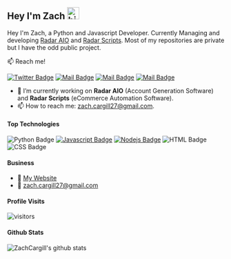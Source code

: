 ## Hey I'm Zach <img src="https://user-images.githubusercontent.com/1303154/88677602-1635ba80-d120-11ea-84d8-d263ba5fc3c0.gif" width="28px" alt="hi">

Hey I'm Zach, a Python and Javascript Developer. Currently Managing and developing [Radar AIO](https://twitter.com/Radar_AIO) and [Radar Scripts](https://twitter.com/RadarScripts). Most of my repositories are private but I have the odd public project.

:mailbox: Reach me!

[![Twitter Badge](https://img.shields.io/badge/-@SandalDev-1ca0f1?style=flat&labelColor=1ca0f1&logo=twitter&logoColor=white&link=https://twitter.com/SandalDev)](https://twitter.com/SandalDev) [![Mail Badge](https://img.shields.io/badge/-Sandal-e74c3c?style=flat&labelColor=e74c3c&logo=youtube&logoColor=white)](https://www.youtube.com/channel/UCKKHkFHz4UQKYulN3k7uliA) [![Mail Badge](https://img.shields.io/badge/-@zachcargill-e84393?style=flat&labelColor=e84393&logo=instagram&logoColor=white)](https://instagram.com/zachcargill) [![Mail Badge](https://img.shields.io/badge/-zachcargill-c0392b?style=flat&labelColor=c0392b&logo=gmail&logoColor=white)](mailto:zach.cargill27@gmail.com)

<!-- TODO: Add last video link -->

- 🔭 I’m currently working on **Radar AIO** (Account Generation Software) and **Radar Scripts** (eCommerce Automation Software).
- 📫 How to reach me: zach.cargill27@gmail.com.

#### Top Technologies

<!-- TODO: Make technologies links takes you to repositories -->

![Python Badge](https://img.shields.io/badge/-Python-4584b6?style=for-the-badge&labelColor=black&logo=python&logoColor=4584b6) [![Javascript Badge](https://img.shields.io/badge/-Javascript-F0DB4F?style=for-the-badge&labelColor=black&logo=javascript&logoColor=F0DB4F)](#)  [![Nodejs Badge](https://img.shields.io/badge/-Nodejs-3C873A?style=for-the-badge&labelColor=black&logo=node.js&logoColor=3C873A)](#) ![HTML Badge](https://img.shields.io/badge/-HTML-e34c26?style=for-the-badge&labelColor=black&logo=html5&logoColor=e34c26) ![CSS Badge](https://img.shields.io/badge/-CSS-264de4?style=for-the-badge&labelColor=black&logo=css3&logoColor=264de4)

#### Business
- :paperclip: [My Website](https://zachcargill.com/)
- :email: zach.cargill27@gmail.com


#### Profile Visits 

 ![visitors](https://visitor-badge.glitch.me/badge?page_id=SandalDev.SandalDev)

#### Github Stats
 ![ZachCargill's github stats](https://github-readme-stats.vercel.app/api?username=ZachCargill&hide=contribs,prs&theme=tokyonight)


